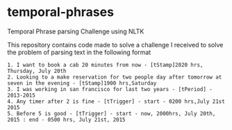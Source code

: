 # temporal-phrases
Temporal Phrase parsing Challenge using NLTK

This repository contains code made to solve a challenge I received to solve the problem of parsing text in the following format

```
1. I want to book a cab 20 minutes from now - [tStamp]2020 hrs, Thursday, July 20th
2. Looking to a make reservation for two people day after tomorrow at seven in the evening - [tStamp]1900 hrs,Saturday
3. I was working in san francisco for last two years - [tPeriod] - 2013-2015
4. Any timer after 2 is fine - [tTrigger] - start - 0200 hrs,July 21st 2015
5. Before 5 is good - [tTrigger] - start - now, 2000hrs, July 20th, 2015 : end - 0500 hrs, July 21st, 2015
```
